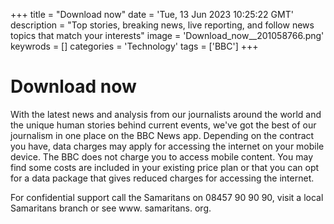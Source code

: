 +++
title = "Download now"
date = 'Tue, 13 Jun 2023 10:25:22 GMT'
description = "Top stories, breaking news, live reporting, and follow news topics that match your interests"
image = 'Download_now__201058766.png'
keywrods =  []
categories = 'Technology'
tags = ['BBC']
+++

# Download now

With the latest news and analysis from our journalists around the world and the unique human stories behind current events, we<bb>'ve got the best of our journalism in one place on the BBC News app.
Depending on the contract you have, data charges may apply for accessing the internet on your mobile device.
The BBC does not charge you to access mobile content.
You may find some costs are included in your existing price plan or that you can opt for a data package that gives reduced charges for accessing the internet.

For confidential support call the Samaritans on 08457 90 90 90, visit a local Samaritans branch or see www.
samaritans.
org.


